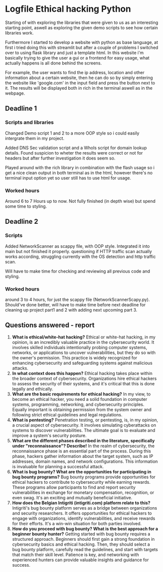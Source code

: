 # Logfile Ethical hacking Python

Starting of with exploring the libraries that were given to us as an interesting starting point, aswell as exploring the given demo scripts to see how certain libraries work.

Furthermore I started to develop a website with python as base language, at first i tried doing this with streamlit but after a couple of problems I switched over to using flask library and just a template html. In this website i'm basically trying to give the user a gui or a frontend for easy usage, what actually happens is all done behind the screens.

For example, the user wants to find the ip address, location and other information about a certain website, then he can do so by simply entering the website like 'google.com' in the input field and press the button next to it. The results will be displayed both in rich in the terminal aswell as in the webpage.

## Deadline 1

### Scripts and libraries

Changed Demo script 1 and 2 to a more OOP style so i could easily intergrate them in my project.

Added DNS Sec validation script and a WhoIs script for domain lookup details. Found suspicion to wheter the results were correct or not for headers but after further investigation it does seem so.

Played around with the rich library in combination with the flash usage so i get a nice clean output in both terminal as in the html, however there's no terminal input option yet so user still has to use html for usage.

### Worked hours

Around 6 to 7 Hours up to now.  Not fully finished (in depth wise) but spend some time to styling.

## Deadline 2

### Scripts

Added NetworkScanner as scappy file, with OOP style. Integrated it into main but not finished it properly. questioning if HTTP traffic scan actually works according, struggling currently with the OS detection and http traffic scan.

Will have to make time for checking and reviewing all previous code and styling.

### Worked hours

around 3 to 4 hours, for just the scappy file (NetworkScannerScapy.py). Should've done better, will have to make time before next deadline for cleaning up project part1 and 2 with adding next upcoming part 3.

## Questions answered - report

1. **What is ethical/white-hat hacking?**
   Ethical or white-hat hacking, in my opinion, is an incredibly valuable practice in the cybersecurity world. It involves skilled individuals intentionally probing computer systems, networks, or applications to uncover vulnerabilities, but they do so with the owner's permission. This practice is widely recognized for enhancing cybersecurity and safeguarding systems against malicious attacks.
2. **In what context does this happen?**
   Ethical hacking takes place within the broader context of cybersecurity. Organizations hire ethical hackers to assess the security of their systems, and it's critical that this is done legally and ethically.
3. **What are the basic requirements for ethical hacking?**
   In my view, to become an ethical hacker, you need a solid foundation in computer systems, programming, networking, and cybersecurity principles. Equally important is obtaining permission from the system owner and following strict ethical guidelines and legal regulations.
4. **What is pentesting?**
   Penetration testing, or pentesting, is, in my opinion, a crucial aspect of cybersecurity. It involves simulating cyberattacks on systems to discover vulnerabilities. The ultimate goal is to evaluate and improve a system's security posture.
5. **What are the different phases described in the literature, specifically under "reconnaissance"? Describe!**
   In the realm of cybersecurity, the reconnaissance phase is an essential part of the process. During this phase, hackers gather information about the target system, such as IP addresses, domain names, and network configurations. This information is invaluable for planning a successful attack.
6. **What is bug bounty? What are the opportunities for participating in bug bounty programs?**
   Bug bounty programs provide opportunities for ethical hackers to contribute to cybersecurity while earning rewards. These programs allow participants to find and report security vulnerabilities in exchange for monetary compensation, recognition, or even swag. It's an exciting and mutually beneficial initiative.
7. **How does the Belgian Intigriti (intigriti.com) platform relate to this?**
   Intigriti's bug bounty platform serves as a bridge between organizations and security researchers. It offers opportunities for ethical hackers to engage with organizations, identify vulnerabilities, and receive rewards for their efforts. It's a win-win situation for both parties involved.
8. **How do you proceed with bug bounty? What is the best approach for a beginner bounty hunter?**
   Getting started with bug bounty requires a structured approach. Beginners should first gain a strong foundation in cybersecurity basics and ethical hacking. Then, they should select a bug bounty platform, carefully read the guidelines, and start with targets that match their skill level. Patience is key, and networking with experienced hunters can provide valuable insights and guidance for success.
